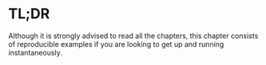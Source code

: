 # TL;DR

Although it is strongly advised to read all the chapters, this chapter consists of reproducible examples if you are looking to get up and running instantaneously.
